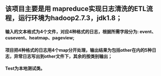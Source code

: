 ## 该项目主要是用 mapreduce实现日志清洗的ETL流程，运行环境为hadoop2.7.3，jdk1.8；
#### 输入的文本格式为4个文件，对应4种格式的日志，根据所需字段分为: event、cusevent、heatmap、pageview;
#### 项目把4种格式的日志用4个map分开处理，输出结果为包括other在内的5种日志，异常日志写出到other文件下，其余的按类别输出；
#### Test为本地测试类。